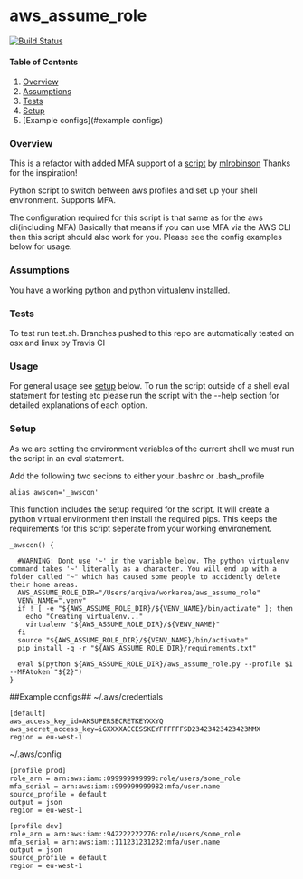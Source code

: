 # aws_assume_role #

[![Build Status](https://travis-ci.org/alanplatt/aws_assume_role.svg)](https://travis-ci.org/alanplatt/aws_assume_role)

#### Table of Contents
1. [Overview](#overview)
2. [Assumptions](#assumptions)
3. [Tests](#test)
4. [Setup](#setup)
5. [Example configs](#example configs)

### Overview ###

This is a refactor with added MFA support of a [script](https://gist.github.com/mlrobinson/944fd0e2ad4926ba71c9) by [mlrobinson](https://gist.github.com/mlrobinson)
Thanks for the inspiration!

Python script to switch between aws profiles and set up your shell environment. Supports MFA.

The configuration required for this script is that same as for the aws cli(including MFA)
Basically that means if you can use MFA via the AWS CLI then this script should also work for you.
Please see the config examples below for usage.

### Assumptions ###
You have a working python and python virtualenv installed.


### Tests ###
To test run test.sh. Branches pushed to this repo are automatically tested on osx and linux by Travis CI

### Usage ###
For general usage see [setup](#setup) below.  To run the script outside of a shell eval statement for testing etc please run the script with the --help section for detailed explanations of each option.

### Setup ###

As we are setting the environment variables of the current shell we must run the script in an eval statement.

Add the following two secions to either your .bashrc or .bash_profile
```
alias awscon='_awscon'
```

This function includes the setup required for the script. It will create a python virtual environment then
install the required pips. This keeps the requirements for this script seperate from your working environement.
```
_awscon() {

  #WARNING: Dont use '~' in the variable below. The python virtualenv command takes '~' literally as a character. You will end up with a folder called "~" which has caused some people to accidently delete their home areas.
  AWS_ASSUME_ROLE_DIR="/Users/arqiva/workarea/aws_assume_role"
  VENV_NAME=".venv"
  if ! [ -e "${AWS_ASSUME_ROLE_DIR}/${VENV_NAME}/bin/activate" ]; then
    echo "Creating virtualenv..."
    virtualenv "${AWS_ASSUME_ROLE_DIR}/${VENV_NAME}"
  fi
  source "${AWS_ASSUME_ROLE_DIR}/${VENV_NAME}/bin/activate"
  pip install -q -r "${AWS_ASSUME_ROLE_DIR}/requirements.txt"

  eval $(python ${AWS_ASSUME_ROLE_DIR}/aws_assume_role.py --profile $1 --MFAtoken "${2}")
}
```

##Example configs##
~/.aws/credentials
```
[default]
aws_access_key_id=AKSUPERSECRETKEYXXYQ
aws_secret_access_key=iGXXXXACCESSKEYFFFFFFSD23423423423423MMX
region = eu-west-1
```

~/.aws/config
```
[profile prod]
role_arn = arn:aws:iam::099999999999:role/users/some_role
mfa_serial = arn:aws:iam::999999999982:mfa/user.name
source_profile = default
output = json
region = eu-west-1

[profile dev]
role_arn = arn:aws:iam::942222222276:role/users/some_role
mfa_serial = arn:aws:iam::111231231232:mfa/user.name
output = json
source_profile = default
region = eu-west-1
```

